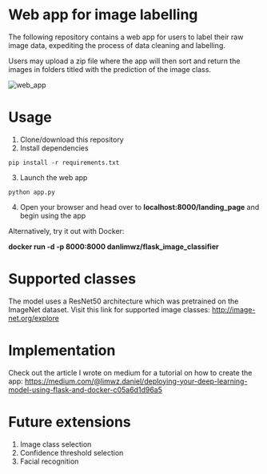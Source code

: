 # Web app for image labelling

The following repository contains a web app for users to label their raw image data, expediting the process of data cleaning and labelling.

Users may upload a zip file where the app will then sort and return the images in folders titled with the prediction of the image class.

![web_app](https://user-images.githubusercontent.com/52344837/70791925-b544b680-1dca-11ea-8386-d1cc04939981.gif)

# Usage
1) Clone/download this repository
2) Install dependencies
``` 
pip install -r requirements.txt
```
3) Launch the web app
```
python app.py
```
4) Open your browser and head over to **localhost:8000/landing_page** and begin using the app

Alternatively, try it out with Docker: 

**docker run -d -p 8000:8000 danlimwz/flask_image_classifier**

# Supported classes

The model uses a ResNet50 architecture which was pretrained on the ImageNet dataset. Visit this link for supported image classes: http://image-net.org/explore

# Implementation

Check out the article I wrote on medium for a tutorial on how to create the app: https://medium.com/@limwz.daniel/deploying-your-deep-learning-model-using-flask-and-docker-c05a6d1d96a5 

# Future extensions
1) Image class selection
2) Confidence threshold selection
3) Facial recognition
